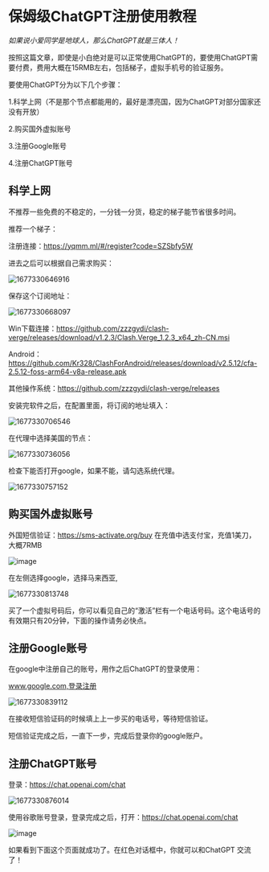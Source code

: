 # 保姆级ChatGPT注册使用教程
*如果说小爱同学是地球人，那么ChatGPT就是三体人！*

按照这篇文章，即使是小白绝对是可以正常使用ChatGPT的，要使用ChatGPT需要付费，费用大概在15RMB左右，包括梯子，虚拟手机号的验证服务。

要使用ChatGPT分为以下几个步骤：

1.科学上网（不是那个节点都能用的，最好是漂亮国，因为ChatGPT对部分国家还没有开放）

2.购买国外虚拟账号

3.注册Google账号

4.注册ChatGPT账号

## 科学上网
不推荐一些免费的不稳定的，一分钱一分货，稳定的梯子能节省很多时间。

推荐一个梯子：

注册连接：https://yqmm.ml/#/register?code=SZSbfy5W

进去之后可以根据自己需求购买：

![1677330646916](https://user-images.githubusercontent.com/29245704/221358701-5684b827-01ae-4906-86b1-4a1a3f22a469.png)

保存这个订阅地址：

![1677330668097](https://user-images.githubusercontent.com/29245704/221358717-d95c5e0d-bfa0-4d38-9639-186e8c67808a.png)

Win下载连接：https://github.com/zzzgydi/clash-verge/releases/download/v1.2.3/Clash.Verge_1.2.3_x64_zh-CN.msi

Android：https://github.com/Kr328/ClashForAndroid/releases/download/v2.5.12/cfa-2.5.12-foss-arm64-v8a-release.apk

其他操作系统：https://github.com/zzzgydi/clash-verge/releases

安装完软件之后，在配置里面，将订阅的地址填入：

![1677330706546](https://user-images.githubusercontent.com/29245704/221358745-b79f9c2d-1dfc-414a-b20f-10e86e9ab408.png)

在代理中选择美国的节点：

![1677330736056](https://user-images.githubusercontent.com/29245704/221358770-e9e61daa-1253-4e69-9411-a96da2f6505c.png)

检查下能否打开google，如果不能，请勾选系统代理。

![1677330757152](https://user-images.githubusercontent.com/29245704/221358788-068994dd-f109-42bb-912e-ebd19f378342.png)

## 购买国外虚拟账号
外国短信验证：https://sms-activate.org/buy
在充值中选支付宝，充值1美刀，大概7RMB

![image](https://user-images.githubusercontent.com/29245704/221358802-2a85b318-5a12-4f59-a985-494054f286b2.png)

在左侧选择google，选择马来西亚,

![1677330813748](https://user-images.githubusercontent.com/29245704/221358813-058e4d57-cea8-40f0-a9c2-1f627f134b59.png)

买了一个虚拟号码后，你可以看见自己的“激活”栏有一个电话号码。这个电话号的有效期只有20分钟，下面的操作请务必快点。

## 注册Google账号
在google中注册自己的账号，用作之后ChatGPT的登录使用：

www.google.com,登录注册

![1677330839112](https://user-images.githubusercontent.com/29245704/221358828-ccb6ac56-09b9-4ac1-b5eb-b49275d9b245.png)

在接收短信验证码的时候填上上一步买的电话号，等待短信验证。

短信验证完成之后，一直下一步，完成后登录你的google账户。

## 注册ChatGPT账号
登录：https://chat.openai.com/chat

![1677330876014](https://user-images.githubusercontent.com/29245704/221358859-ffac91f0-ade3-4550-a314-61e60dc5f8e8.png)

使用谷歌账号登录，登录完成之后，打开：https://chat.openai.com/chat

![image](https://user-images.githubusercontent.com/29245704/221358924-53e04b08-b293-4b13-b1c9-9e7c8911c618.png)

如果看到下面这个页面就成功了。在红色对话框中，你就可以和ChatGPT 交流了！


